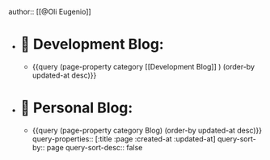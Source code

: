 author:: [[@Oli Eugenio]]

- # 👾 Development Blog:
	- {{query (page-property category [[Development Blog]] ) (order-by updated-at desc)}}
- # 📝 Personal Blog:
	- {{query (page-property category Blog) (order-by updated-at desc)}}
	  query-properties:: [:title :page :created-at :updated-at]
	  query-sort-by:: page
	  query-sort-desc:: false
